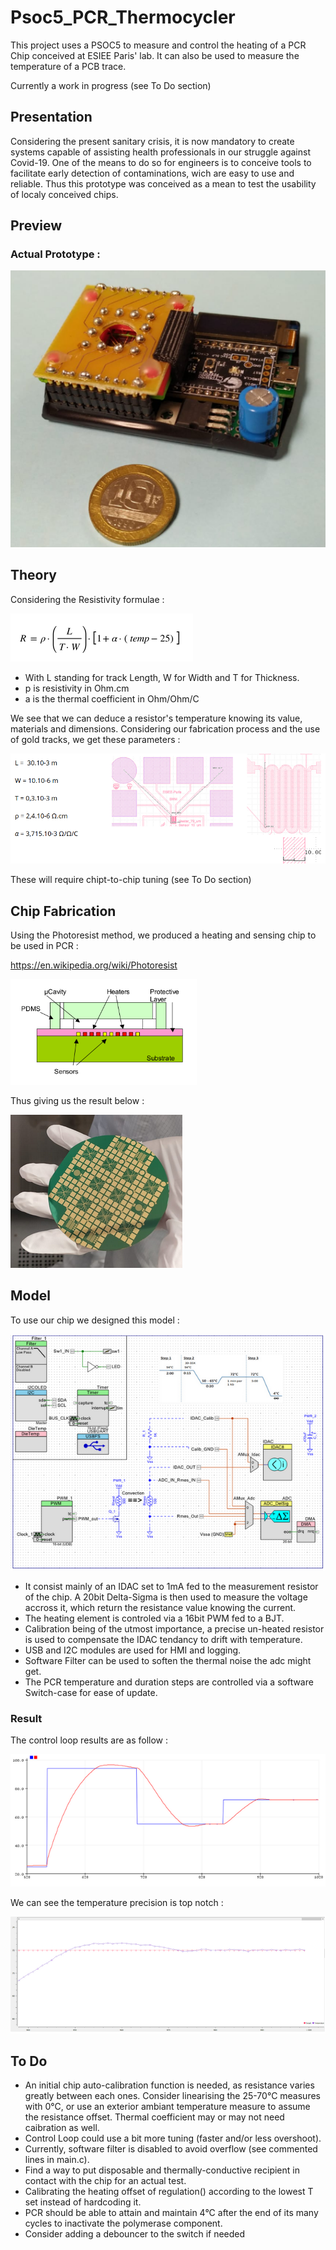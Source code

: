 # Psoc5_PCR_Thermocycler
This project uses a PSOC5 to measure and control the heating of a PCR Chip conceived at ESIEE Paris' lab.
It can also be used to measure the temperature of a PCB trace.

Currently a work in progress (see To Do section)

## Presentation
Considering the present sanitary crisis, it is now mandatory to create systems capable of assisting health professionals in our struggle against Covid-19.
One of the means to do so for engineers is to conceive tools to facilitate early detection of contaminations, wich are easy to use and reliable.
Thus this prototype was conceived as a mean to test the usability of localy conceived chips.

## Preview
### Actual Prototype :
![ModulePCR](https://github.com/Rojopro/PSOC5_PCR_Thermocycler/blob/main/Doc/ModulePCR.PNG)

## Theory
Considering the Resistivity formulae :

![Math](https://github.com/Rojopro/PSOC5_PCR_Thermocycler/blob/main/Doc/Math.PNG)

* With L standing for track Length, W for Width and T for Thickness.
* p is resistivity in Ohm.cm
* a is the thermal coefficient in Ohm/Ohm/C

We see that we can deduce a resistor's temperature knowing its value, materials and dimensions.
Considering our fabrication process and the use of gold tracks, we get these parameters :

![MathVal](https://github.com/Rojopro/PSOC5_PCR_Thermocycler/blob/main/Doc/MathVal.PNG)

These will require chipt-to-chip tuning (see To Do section)

## Chip Fabrication
Using the Photoresist method, we produced a heating and sensing chip to be used in PCR :

https://en.wikipedia.org/wiki/Photoresist

![ChipFab](https://github.com/Rojopro/PSOC5_PCR_Thermocycler/blob/main/Doc/ChipFab.PNG)

Thus giving us the result below :

![Chip](https://github.com/Rojopro/PSOC5_PCR_Thermocycler/blob/main/Doc/Chip.PNG)

## Model
To use our chip we designed this model :

![Model](https://github.com/Rojopro/PSOC5_PCR_Thermocycler/blob/main/Doc/PsocProfil.PNG)

* It consist mainly of an IDAC set to 1mA fed to the measurement resistor of the chip. A 20bit Delta-Sigma is then used to measure the voltage accross it, which return the resistance value knowing the current.
* The heating element is controled via a 16bit PWM fed to a BJT.
* Calibration being of the utmost importance, a precise un-heated resistor is used to compensate the IDAC tendancy to drift with temperature.
* USB and I2C modules are used for HMI and logging.
* Software Filter can be used to soften the thermal noise the adc might get.
* The PCR temperature and duration steps are controlled via a software Switch-case for ease of update.

### Result

The control loop results are as follow :

![AsservissementModulePCR](https://github.com/Rojopro/PSOC5_PCR_Thermocycler/blob/main/Doc/Asservissement.PNG)

We can see the temperature precision is top notch :

![AsservissementQ](https://github.com/Rojopro/PSOC5_PCR_Thermocycler/blob/main/Doc/AsservissementQ.PNG)

## To Do
* An initial chip auto-calibration function is needed, as resistance varies greatly between each ones. Consider linearising the 25-70°C measures with 0°C, or use an exterior ambiant temperature measure to assume the resistance offset. Thermal coefficient may or may not need caibration as well.
* Control Loop could use a bit more tuning (faster and/or less overshoot).
* Currently, software filter is disabled to avoid overflow (see commented lines in main.c).
* Find a way to put disposable and thermally-conductive recipient in contact with the chip for an actual test.
* Calibrating the heating offset of regulation() according to the lowest T set instead of hardcoding it.
* PCR should be able to attain and maintain 4°C after the end of its many cycles to inactivate the polymerase component.
* Consider adding a debouncer to the switch if needed
